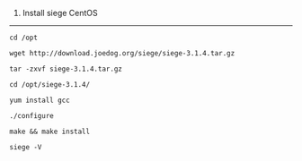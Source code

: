 1) Install siege CentOS
------------------------------------
```
cd /opt

wget http://download.joedog.org/siege/siege-3.1.4.tar.gz

tar -zxvf siege-3.1.4.tar.gz

cd /opt/siege-3.1.4/

yum install gcc

./configure

make && make install

siege -V
```
